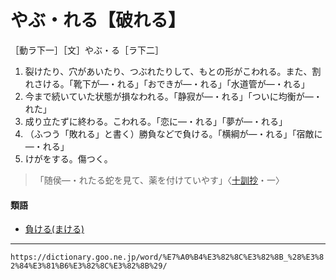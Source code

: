 # やぶ・れる【破れる】

［動ラ下一］［文］やぶ・る［ラ下二］
1. 裂けたり、穴があいたり、つぶれたりして、もとの形がこわれる。また、割れさける。「靴下が―・れる」「おできが―・れる」「水道管が―・れる」
2. 今まで続いていた状態が損なわれる。「静寂が―・れる」「ついに均衡が―・れた」
3. 成り立たずに終わる。こわれる。「恋に―・れる」「夢が―・れる」
4. （ふつう「敗れる」と書く）勝負などで負ける。「横綱が―・れる」「宿敵に―・れる」
5. けがをする。傷つく。
>「随侯―・れたる蛇を見て、薬を付けていやす」〈[十訓抄](https://dictionary.goo.ne.jp/word/%E5%8D%81%E8%A8%93%E6%8A%84/#jn-98243)・一〉
        

#### 類語

-   [負ける(まける)](https://dictionary.goo.ne.jp/word/%E8%B2%A0%E3%81%91%E3%82%8B/#jn-207764)

---
`https://dictionary.goo.ne.jp/word/%E7%A0%B4%E3%82%8C%E3%82%8B_%28%E3%82%84%E3%81%B6%E3%82%8C%E3%82%8B%29/`
